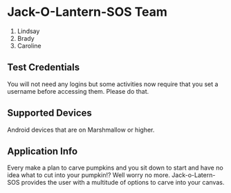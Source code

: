 # Jack-O-Lantern-SOS Team
1. Lindsay
1. Brady
1. Caroline

## Test Credentials
You will not need any logins but some activities now require that you set a username before accessing them. Please do that.
## Supported Devices
Android devices that are on Marshmallow or higher.
## Application Info
Every make a plan to carve pumpkins and you sit down to start and have no idea what to cut into your pumpkin!? Well worry no more. Jack-o-Latern-SOS provides the user with a multitude of options to carve into your canvas.
